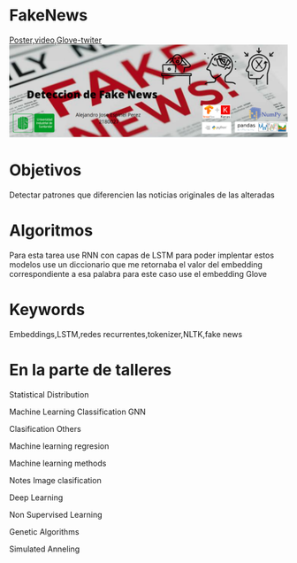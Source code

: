 # FakeNews
<a href="https://drive.google.com/drive/folders/1wMCn47tdkBFOanHzraiXVxkNxLkln05w?usp=sharing">
Poster,video,Glove-twiter</a>
<img src="banner.png" alt="Drawing" style="width:1700px;">
<h1>Objetivos</h1>
<p>Detectar patrones que diferencien las noticias originales de las alteradas</p>
<h1>Algoritmos</h1>
<p>Para esta tarea use RNN con capas de LSTM para poder implentar estos modelos use un diccionario que me retornaba el valor del
embedding correspondiente a esa palabra para este caso use el embedding Glove</p>
<h1>Keywords</h1>
<p>Embeddings,LSTM,redes recurrentes,tokenizer,NLTK,fake news</p>
<h1>En la parte de talleres</h1>
<p>Statistical Distribution</p>
<p>Machine Learning Classification GNN</p>
<p>Clasification Others</p>
<p>Machine learning regresion</p>
<p>Machine learning methods</p>
<p>Notes Image clasification</p>
<p>Deep Learning</p>
<p>Non Supervised Learning</p>
<p>Genetic Algorithms</p>
<p>Simulated Anneling</p>
